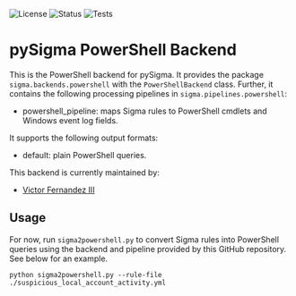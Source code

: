 ![License](https://img.shields.io/github/license/cyberphor/pySigma-backend-powershell?color=Green)
![Status](https://img.shields.io/badge/Status-pre--release-orange)
![Tests](https://github.com/cyberphor/pySigma-backend-powershell/actions/workflows/test.yml/badge.svg)

# pySigma PowerShell Backend
This is the PowerShell backend for pySigma. It provides the package `sigma.backends.powershell` with the `PowerShellBackend` class.
Further, it contains the following processing pipelines in `sigma.pipelines.powershell`:

* powershell_pipeline: maps Sigma rules to PowerShell cmdlets and Windows event log fields. 

It supports the following output formats:

* default: plain PowerShell queries. 

This backend is currently maintained by:

* [Victor Fernandez III](https://github.com/cyberphor/)

## Usage
For now, run `sigma2powershell.py` to convert Sigma rules into PowerShell queries using the backend and pipeline provided by this GitHub repository. See below for an example. 
```
python sigma2powershell.py --rule-file ./suspicious_local_account_activity.yml
```